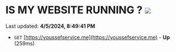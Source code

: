# IS MY WEBSITE RUNNING ? [![](https://img.shields.io/static/v1?label=Sponsor&message=%E2%9D%A4&logo=GitHub&color=%23fe8e86)](https://github.com/sponsors/<username>)

Last updated: **4/5/2024, 8:49:41 PM**

- `GET` [https://youssefservice.me](https://youssefservice.me) - **Up** (259ms)
